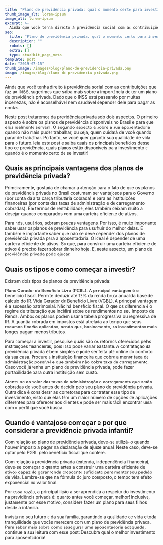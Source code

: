 ```yaml
---
title: "Plano de previdência privada: qual o momento certo para investir?"
thumb_image_alt: lorem-ipsum
image_alt: lorem-ipsum
excerpt: >-
  Ainda que você tenha direito à previdência social com as contribuições que faz ao INSS, sugerimos que saiba mais sobre a importância de ter um plano de previdência privada. Dado que o INSS está passando por muitas incertezas, não é aconselhável nem saudável depender dele para pagar as contas.
seo:
  title: "Plano de previdência privada: qual o momento certo para investir?"
  description: ""
  robots: []
  extra: []
  type: stackbit_page_meta
template: post
date: "2019-07-15"
thumb_image: /images/blog/plano-de-previdencia-privada.png
image: /images/blog/plano-de-previdencia-privada.png
---
```


Ainda que você tenha direito à previdência social com as contribuições que faz ao INSS, sugerimos que saiba mais sobre a importância de ter um plano de previdência privada. Dado que o INSS está passando por muitas incertezas, não é aconselhável nem saudável depender dele para pagar as contas.

Neste post trataremos da previdência privada sob dois aspectos. O primeiro aspecto é sobre os planos de previdência disponíveis no Brasil e para que eles realmente servem. O segundo aspecto é sobre a sua aposentadoria quando não mais puder trabalhar, ou seja, quem cuidará de você quando parar de trabalhar. Portanto, se você quer garantir sua qualidade de vida para o futuro, leia este post e saiba quais os principais benefícios desse tipo de previdência, quais planos estão disponíveis para investimento e quando é o momento certo de se investir!

## Quais as principais vantagens dos planos de previdência privada?

Primeiramente, gostaria de chamar a atenção para o fato de que os planos de previdência privada no Brasil costumam ser vantajosos para o Governo (por conta da alta carga tributária cobrada) e para as instituições financeiras (por conta das taxas de administração e de carregamento cobradas). Em termos de rentabilidade, eles também deixam muito a desejar quando comparados com uma carteira eficiente de ativos.

Para nós, usuários, sobram poucas vantagens. Por isso, é muito importante saber usar os planos de previdência para usufruir do melhor delas. E também é importante saber que não se deve depender dos planos de previdência privada para a aposentadoria. O ideal é depender de uma carteira eficiente de ativos. Só que, para construir uma carteira eficiente de ativos é preciso fazer sobrar dinheiro hoje. E, neste aspecto, um plano de previdência privada pode ajudar.

## Quais os tipos e como começar a investir?

Existem dois tipos de planos de previdência privada:

Plano Gerador de Benefício Livre (PGBL). A principal vantagem é o benefício fiscal. Permite deduzir até 12% da renda bruta anual da base de cálculo do IR.
Vida Gerador de Benefício Livre (VGBL). A principal vantagem é a sucessão patrimonial. Não há benefício fiscal.
O que os diferencia é o regime de tributação que incidirá sobre os rendimentos no seu Imposto de Renda. Ambos os planos podem usar a tabela progressiva ou regressiva de IR. A quantia cobrada em impostos está atrelada ao tempo que seus recursos ficarão aplicados, sendo que, basicamente, os investimentos mais longos pagam menos tributos.

Para começar a investir, pesquise quais são os retornos oferecidos pelas instituições financeiras, pois isso pode variar bastante. A contratação da previdência privada é bem simples e pode ser feita até online do conforto da sua casa. Procure a instituição financeira que cobre a menor taxa de administração possível e que também não cobre taxa de carregamento. Caso você já tenha um plano de previdência privada, pode fazer portabilidade para outra instituição sem custo.

Atente-se ao valor das taxas de administração e carregamento que serão cobradas de você antes de decidir pelo seu plano de previdência privada. Outra dica é considerar as corretoras para contratar esse tipo de investimento, visto que elas têm um maior número de opções de aplicações diferentes para oferecer aos clientes e pode ser mais fácil encontrar uma com o perfil que você busca.

## Quando é vantajoso começar e por que considerar a previdência privada infantil?

Com relação ao plano de previdência privada, deve-se utilizá-lo quando houver imposto a pagar na declaração de ajuste anual. Neste caso, deve-se optar pelo PGBL pelo benefício fiscal que confere.

Com relação à previdência privada (entenda, independência financeira), deve-se começar o quanto antes a construir uma carteira eficiente de ativos capaz de gerar renda crescente suficiente para manter seu padrão de vida. Lembre-se que na fórmula do juro composto, o tempo tem efeito exponencial no valor final.

Por essa razão, a principal lição a ser aprendida a respeito do investimento na previdência privada é: quanto antes você começar, melhor! Inclusive, justamente por esse motivo, considere fazer um plano para seus filhos desde a infância.

Invista no seu futuro e da sua família, garantindo a qualidade de vida e toda tranquilidade que vocês merecem com um plano de previdência privada. Para saber mais sobre como assegurar uma aposentadoria adequada, continue a sua leitura com esse post: Descubra qual o melhor investimento para aposentadoria!
